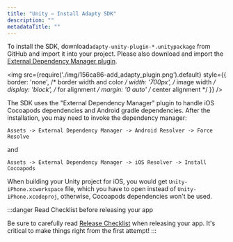 ```yaml
---
title: "Unity – Install Adapty SDK"
description: ""
metadataTitle: ""
---
```


To install the SDK, download`adapty-unity-plugin-*.unitypackage` from GitHub and import it into your project. Please also download and import the [External Dependency Manager plugin](https://github.com/googlesamples/unity-jar-resolver).


<img
  src={require('./img/156ca86-add_adapty_plugin.png').default}
  style={{
    border: 'none', /* border width and color */
    width: '700px', /* image width */
    display: 'block', /* for alignment */
    margin: '0 auto' /* center alignment */
  }}
/>





The SDK uses the "External Dependency Manager" plugin to handle iOS Cocoapods dependencies and Android gradle dependencies. After the installation, you may need to invoke the dependency manager:

`Assets -> External Dependency Manager -> Android Resolver -> Force Resolve`

and

`Assets -> External Dependency Manager -> iOS Resolver -> Install Cocoapods`

When building your Unity project for iOS, you would get `Unity-iPhone.xcworkspace` file, which you have to open instead of `Unity-iPhone.xcodeproj`, otherwise, Cocoapods dependencies won't be used.

:::danger
Read Checklist before releasing your app

Be sure to carefully read [Release Checklist](release-checklist) when releasing your app. It's critical to make things right from the first attempt!
:::